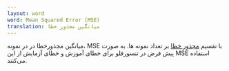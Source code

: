 ```yaml
---
layout: word
word: Mean Squared Error (MSE)
translation: میانگین مجذور خطا
---
```


میانگین مجذورخطا در در نمونه، MSE با تقسیم [مجذور خطا](s/squared_loss) بر تعداد نمونه ها. به صورت پیش فرض در تنسورفلو برای خطای آموزش و خطای آزمایش از این MSE استفاده می‌کنند.
